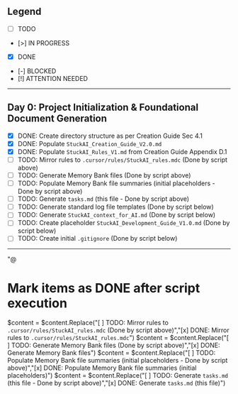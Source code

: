 ## Legend
- [ ] TODO
- [>] IN PROGRESS
- [x] DONE
- [-] BLOCKED
- [!] ATTENTION NEEDED

---

## Day 0: Project Initialization & Foundational Document Generation
- [x] DONE: Create directory structure as per Creation Guide Sec 4.1
- [x] DONE: Populate `StuckAI_Creation_Guide_V2.0.md`
- [x] DONE: Populate `StuckAI_Rules_V1.md` from Creation Guide Appendix D.1
- [ ] TODO: Mirror rules to `.cursor/rules/StuckAI_rules.mdc` (Done by script above)
- [ ] TODO: Generate Memory Bank files (Done by script above)
- [ ] TODO: Populate Memory Bank file summaries (initial placeholders - Done by script above)
- [ ] TODO: Generate `tasks.md` (this file - Done by script above)
- [ ] TODO: Generate standard log file templates (Done by script below)
- [ ] TODO: Generate `StuckAI_context_for_AI.md` (Done by script below)
- [ ] TODO: Create placeholder `StuckAI_Development_Guide_V1.0.md` (Done by script below)
- [ ] TODO: Create initial `.gitignore` (Done by script below)

---

<!-- Droid will append Day 1 tasks here after The CrypDough approves the Day 1 Development Guide entry. -->
"@
# Mark items as DONE after script execution
$content = $content.Replace("[ ] TODO: Mirror rules to `.cursor/rules/StuckAI_rules.mdc` (Done by script above)","[x] DONE: Mirror rules to `.cursor/rules/StuckAI_rules.mdc`")
$content = $content.Replace("[ ] TODO: Generate Memory Bank files (Done by script above)","[x] DONE: Generate Memory Bank files")
$content = $content.Replace("[ ] TODO: Populate Memory Bank file summaries (initial placeholders - Done by script above)","[x] DONE: Populate Memory Bank file summaries (initial placeholders)")
$content = $content.Replace("[ ] TODO: Generate `tasks.md` (this file - Done by script above)","[x] DONE: Generate `tasks.md` (this file)")
